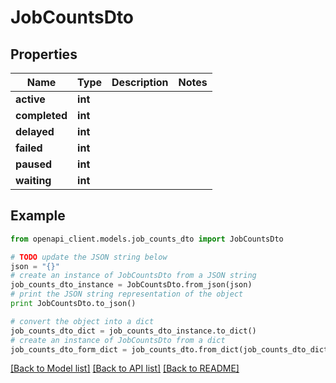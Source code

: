 # JobCountsDto


## Properties

Name | Type | Description | Notes
------------ | ------------- | ------------- | -------------
**active** | **int** |  | 
**completed** | **int** |  | 
**delayed** | **int** |  | 
**failed** | **int** |  | 
**paused** | **int** |  | 
**waiting** | **int** |  | 

## Example

```python
from openapi_client.models.job_counts_dto import JobCountsDto

# TODO update the JSON string below
json = "{}"
# create an instance of JobCountsDto from a JSON string
job_counts_dto_instance = JobCountsDto.from_json(json)
# print the JSON string representation of the object
print JobCountsDto.to_json()

# convert the object into a dict
job_counts_dto_dict = job_counts_dto_instance.to_dict()
# create an instance of JobCountsDto from a dict
job_counts_dto_form_dict = job_counts_dto.from_dict(job_counts_dto_dict)
```
[[Back to Model list]](../README.md#documentation-for-models) [[Back to API list]](../README.md#documentation-for-api-endpoints) [[Back to README]](../README.md)


